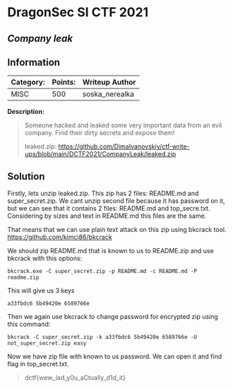 # __DragonSec SI CTF 2021__ 
## _Company leak_

## Information

**Category:** | **Points:** | **Writeup Author**
--- | --- | ---
MISC | 500  | soska_nerealka

**Description:** 

> Someone hacked and leaked some very important data from an evil company. Find their dirty secrets and expose them!
>
> leaked.zip: https://github.com/DimaIvanovskiy/ctf-write-ups/blob/main/DCTF2021/CompanyLeak/leaked.zip

## Solution

Firstly, lets unzip leaked.zip. This zip has 2 files: README.md and super_secret.zip. We cant unzip second file because it has password on it, but we can see that it contains 2 files: README.md and top_secre.txt. Considering by sizes and text in README.md this files are the same.

That means that we can use plain text attack on this zip using bkcrack tool. https://github.com/kimci86/bkcrack

We should zip README.md that is known to us to README.zip and use bkcrack with this options:
```
bkcrack.exe -C super_secret.zip -p README.md -c README.md -P readme.zip
```

This will give us 3 keys 
```
a33fbdc6 5b49420e 6589766e
```

Then we again use bkcrack to change password for encrypted zip using this command:
```
bkcrack -C super_secret.zip -k a33fbdc6 5b49420e 6589766e -U not_super_secret.zip easy
```

Now we have zip file with known to us password. We can open it and find flag in top_secret.txt.


> dctf{wew_lad_y0u_aCtually_d1d_it}
